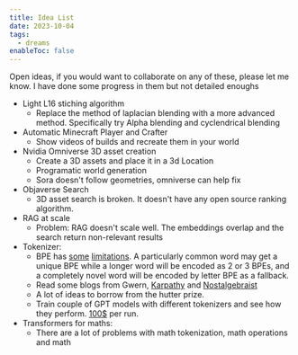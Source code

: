```yaml
---
title: Idea List
date: 2023-10-04
tags:
  - dreams
enableToc: false
---
```

Open ideas, if you would want to collaborate on any of these, please let me know. I have done some progress in them but not detailed enoughs


- Light L16 stiching algorithm
	- Replace the method of laplacian blending with a more advanced method. Specifically try Alpha blending and cyclendrical blending
- Automatic Minecraft Player and Crafter
	- Show videos of builds and recreate them in your world 
- Nvidia Omniverse 3D asset creation
	- Create a 3D assets and place it in a 3d Location 
	- Programatic world generation
	- Sora doesn't follow geometries, omniverse can help fix
- Objaverse Search
	- 3D asset search is broken. It doesn't have any open source ranking algorithm.
- RAG at scale 
	- Problem: RAG doesn't scale well. The embeddings overlap and the search return non-relevant results 
- Tokenizer:
	- BPE has [some](https://gwern.net/gpt-3#bpes) [limitations](https://arxiv.org/pdf/2403.00417.pdf). A particularly common word may get a unique BPE while a longer word will be encoded as 2 or 3 BPEs, and a completely novel word will be encoded by letter BPE as a fallback. 
	- Read some blogs from Gwern, [Karpathy](https://twitter.com/karpathy/status/1657949234535211009) and [Nostalgebraist](https://nostalgebraist.tumblr.com/post/189212709059/bpe-blues)
	- A lot of ideas to borrow from the hutter prize.
	- Train couple of GPT models with different tokenizers and see how they perform. [100$](https://tomekkorbak.com/2022/10/10/compute-optimal-gpt2/) per run.
- Transformers for maths:
	- There are a lot of problems with math tokenization, math operations and math 